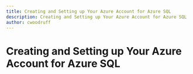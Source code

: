 ```yaml
---
title: Creating and Setting up Your Azure Account for Azure SQL
description: Creating and Setting up Your Azure Account for Azure SQL
author: cwoodruff
---
```

# Creating and Setting up Your Azure Account for Azure SQL